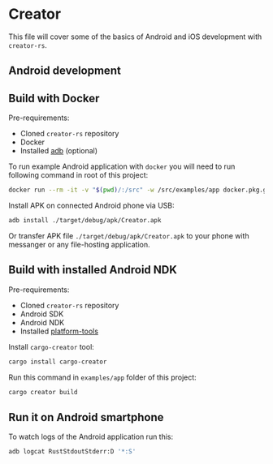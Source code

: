 # Creator

This file will cover some of the basics of Android and iOS development with `creator-rs`.

## Android development

## Build with Docker

Pre-requirements:

* Cloned `creator-rs` repository
* Docker
* Installed [adb](https://developer.android.com/studio/command-line/adb) (optional)

To run example Android application with `docker` you will need to run following command in root of this project:

```sh
docker run --rm -it -v "$(pwd)/:/src" -w /src/examples/app docker.pkg.github.com/creator-rs/creator/android cargo creator build
```

Install APK on connected Android phone via USB:

```sh
adb install ./target/debug/apk/Creator.apk
```

Or transfer APK file `./target/debug/apk/Creator.apk` to your phone with messanger or any file-hosting application.

## Build with installed Android NDK

Pre-requirements:

* Cloned `creator-rs` repository
* Android SDK
* Android NDK
* Installed [platform-tools](https://developer.android.com/studio/releases/platform-tools.html)

Install `cargo-creator` tool:

```sh
cargo install cargo-creator
```

Run this command in `examples/app` folder of this project:

```sh
cargo creator build
```

## Run it on Android smartphone

To watch logs of the Android application run this:

```sh
adb logcat RustStdoutStderr:D '*:S'
```
